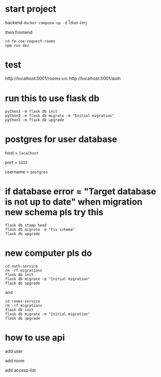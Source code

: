 # start project

backend
`docker compose up -d` ไปเลย ง่ายๆ

then frontend

```
cd fe-coe-request-rooms
npm run dev
```

# test

http://localhost:5001/rooms
และ
http://localhost:5001/auth

# run this to use flask db
```
python3 -m flask db init
python3 -m flask db migrate -m "Initial migration"
python3 -m flask db upgrade
```

# postgres for user database
host = `localhost`

port = `5432`

username = `postgres`

# if database error = "Target database is not up to date" when migration new schema pls try this
```
flask db stamp head
flask db migrate -m "Fix schema"
flask db upgrade
```

# new computer pls do
```
cd auth-service
rm -rf migrations
flask db init
flask db migrate -m "Initial migration"
flask db upgrade
```

and

```
cd rooms-service
rm -rf migrations
flask db init
flask db migrate -m "Initial migration"
flask db upgrade
```


# how to use api
add user

add room

add access-list